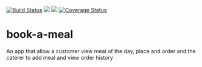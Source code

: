 [![Build Status](https://travis-ci.org/cwizard2011/book-a-meal.svg?branch=master)](https://travis-ci.org/cwizard2011/book-a-meal)
<a href="https://codeclimate.com/github/codeclimate/codeclimate/maintainability"><img src="https://api.codeclimate.com/v1/badges/a99a88d28ad37a79dbf6/maintainability" /></a>
<a href="https://codeclimate.com/github/codeclimate/codeclimate/test_coverage"><img src="https://api.codeclimate.com/v1/badges/a99a88d28ad37a79dbf6/test_coverage" /></a>
[![Coverage Status](https://coveralls.io/repos/github/cwizard2011/book-a-meal/badge.svg?branch=chores-tests-157119250)](https://coveralls.io/github/cwizard2011/book-a-meal?branch=chores-tests-157119250)
# book-a-meal
An app that allow a customer view meal of the day, place and order and the caterer to add meal and view order history
